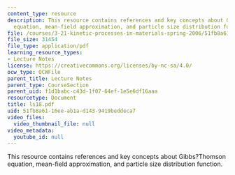 ```yaml
---
content_type: resource
description: This resource contains references and key concepts about Gibbs?Thomson
  equation, mean-field approximation, and particle size distribution function.
file: /courses/3-21-kinetic-processes-in-materials-spring-2006/51fb8a6116eeab1ad1439419beddeca7_ls18.pdf
file_size: 31454
file_type: application/pdf
learning_resource_types:
- Lecture Notes
license: https://creativecommons.org/licenses/by-nc-sa/4.0/
ocw_type: OCWFile
parent_title: Lecture Notes
parent_type: CourseSection
parent_uid: f1d1babc-c43d-1f07-64ef-1e5e6df16aaa
resourcetype: Document
title: ls18.pdf
uid: 51fb8a61-16ee-ab1a-d143-9419beddeca7
video_files:
  video_thumbnail_file: null
video_metadata:
  youtube_id: null
---
```

This resource contains references and key concepts about Gibbs?Thomson equation, mean-field approximation, and particle size distribution function.